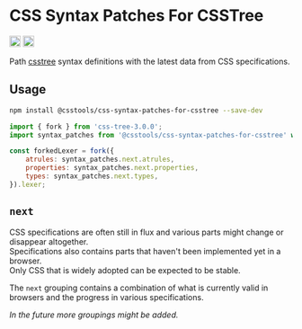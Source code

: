 # CSS Syntax Patches For CSSTree

[<img alt="npm version" src="https://img.shields.io/npm/v/@csstools/css-syntax-patches-for-csstree.svg" height="20">][npm-url]
[<img alt="Build Status" src="https://github.com/csstools/postcss-plugins/workflows/test/badge.svg" height="20">][cli-url]

Path [csstree](https://github.com/csstree/csstree) syntax definitions with the latest data from CSS specifications.  

## Usage

```bash
npm install @csstools/css-syntax-patches-for-csstree --save-dev
```

```js
import { fork } from 'css-tree-3.0.0';
import syntax_patches from '@csstools/css-syntax-patches-for-csstree' with { type: 'json' };

const forkedLexer = fork({
	atrules: syntax_patches.next.atrules,
	properties: syntax_patches.next.properties,
	types: syntax_patches.next.types,
}).lexer;
```

## `next`

CSS specifications are often still in flux and various parts might change or disappear altogether.  
Specifications also contains parts that haven't been implemented yet in a browser.  
Only CSS that is widely adopted can be expected to be stable.

The `next` grouping contains a combination of what is currently valid in browsers and the progress in various specifications.

_In the future more groupings might be added._

[cli-url]: https://github.com/csstools/postcss-plugins/actions/workflows/test.yml?query=workflow/test
[npm-url]: https://www.npmjs.com/package/@csstools/css-syntax-patches-for-csstree
